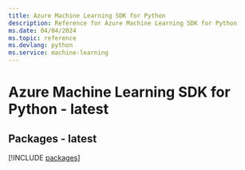 ```yaml
---
title: Azure Machine Learning SDK for Python
description: Reference for Azure Machine Learning SDK for Python
ms.date: 04/04/2024
ms.topic: reference
ms.devlang: python
ms.service: machine-learning
---
```

# Azure Machine Learning SDK for Python - latest
## Packages - latest
[!INCLUDE [packages](machine-learning-index.md)]